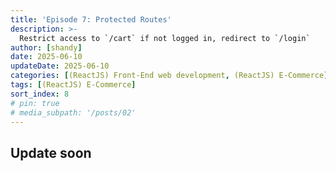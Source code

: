 ```yaml
---
title: 'Episode 7: Protected Routes'
description: >-
  Restrict access to `/cart` if not logged in, redirect to `/login`
author: [shandy]
date: 2025-06-10
updateDate: 2025-06-10
categories: [(ReactJS) Front-End web development, (ReactJS) E-Commerce]
tags: [(ReactJS) E-Commerce]
sort_index: 8
# pin: true
# media_subpath: '/posts/02'
---
```


## Update soon
